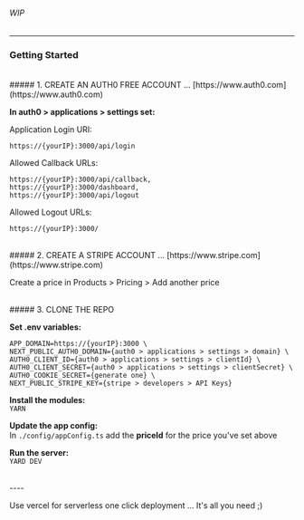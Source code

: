 ###### WIP
----

### Getting Started
<br>
##### 1. CREATE AN AUTH0 FREE ACCOUNT ... [https://www.auth0.com](https://www.auth0.com)

**In auth0 > applications > settings set:**

Application Login URI:
```
https://{yourIP}:3000/api/login 
```

Allowed Callback URLs:
```
https://{yourIP}:3000/api/callback,
https://{yourIP}:3000/dashboard,
https://{yourIP}:3000/api/logout
```

Allowed Logout URLs:
```
https://{yourIP}:3000/
```

<br>
##### 2. CREATE A STRIPE ACCOUNT ... [https://www.stripe.com](https://www.stripe.com)

Create a price in Products > Pricing > Add another price

<br>
##### 3. CLONE THE REPO

__Set .env variables:__
```
APP_DOMAIN=https://{yourIP}:3000 \
NEXT_PUBLIC_AUTH0_DOMAIN={auth0 > applications > settings > domain} \
AUTH0_CLIENT_ID={auth0 > applications > settings > clientId} \
AUTH0_CLIENT_SECRET={auth0 > applications > settings > clientSecret} \
AUTH0_COOKIE_SECRET={generate one} \
NEXT_PUBLIC_STRIPE_KEY={stripe > developers > API Keys} 
```
__Install the modules:__ \
`YARN`

__Update the app config:__ \
In `./config/appConfig.ts` add the __priceId__ for the price you've set above

__Run the server:__ \
`YARD DEV`

<br>
---- 

Use vercel for serverless one click deployment ... It's all you need ;)
